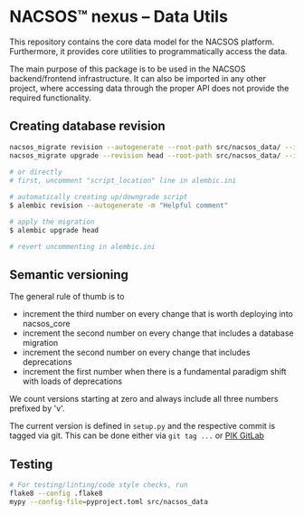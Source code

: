 # NACSOS™ nexus – Data Utils
This repository contains the core data model for the NACSOS platform.
Furthermore, it provides core utilities to programmatically access the data.

The main purpose of this package is to be used in the NACSOS backend/frontend infrastructure. 
It can also be imported in any other project, where accessing data through the proper API 
does not provide the required functionality.

## Creating database revision
```bash
nacsos_migrate revision --autogenerate --root-path src/nacsos_data/ --ini-file alembic.ini --message "???"
nacsos_migrate upgrade --revision head --root-path src/nacsos_data/ --ini-file alembic.ini
 
# or directly
# first, uncomment "script_location" line in alembic.ini

# automatically creating up/downgrade script
$ alembic revision --autogenerate -m "Helpful comment"

# apply the migration
$ alembic upgrade head

# revert uncommenting in alembic.ini
```

## Semantic versioning
The general rule of thumb is to
  - increment the third number on every change that is worth deploying into nacsos_core
  - increment the second number on every change that includes a database migration
  - increment the second number on every change that includes deprecations
  - increment the first number when there is a fundamental paradigm shift with loads of deprecations

We count versions starting at zero and always include all three numbers prefixed by 'v'.

The current version is defined in `setup.py` and the respective commit is tagged via git.
This can be done either via `git tag ...` or [PIK GitLab](https://gitlab.pik-potsdam.de/mcc-apsis/nacsos/nacsos-data/-/tags)

## Testing

```bash
# For testing/linting/code style checks, run
flake8 --config .flake8
mypy --config-file=pyproject.toml src/nacsos_data 
```